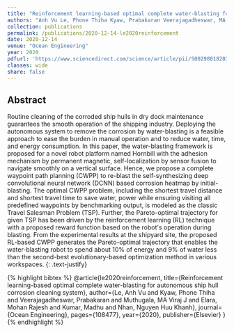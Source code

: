 ```yaml
---
title: "Reinforcement learning-based optimal complete water-blasting for autonomous ship hull corrosion cleaning system"
authors: "Anh Vu Le, Phone Thiha Kyaw, Prabakaran Veerajagadheswar, MA Viraj J Muthugala, Mohan Rajesh Elara, Madhu Kumar, Nguyen Huu Khanh Nhan"
collection: publications
permalink: /publications/2020-12-14-le2020reinforcement
date: 2020-12-14
venue: "Ocean Engineering"
year: 2020
pdfurl: 'https://www.sciencedirect.com/science/article/pii/S0029801820313846?casa_token=b8486kAbdewAAAAA:jE9gwqyA-tKqw0TBA3QHwyvxhKz2vOGq2V9PkVh98_Rj1WJ3IpfUm_V3yNk6tBqOlPusjsOErWTuDg'
classes: wide
share: false
---
```


## Abstract

Routine cleaning of the corroded ship hulls in dry dock maintenance guarantees the smooth operation of the shipping industry. Deploying the autonomous system to remove the corrosion by water-blasting is a feasible approach to ease the burden in manual operation and to reduce water, time, and energy consumption. In this paper, the water-blasting framework is proposed for a novel robot platform named Hornbill with the adhesion mechanism by permanent magnetic, self-localization by sensor fusion to navigate smoothly on a vertical surface. Hence, we propose a complete waypoint path planning (CWPP) to re-blast the self-synthesizing deep convolutional neural network (DCNN) based corrosion heatmap by initial-blasting. The optimal CWPP problem, including the shortest travel distance and shortest travel time to save water, power while ensuring visiting all predefined waypoints by benchmarking output, is modeled as the classic Travel Salesman Problem (TSP). Further, the Pareto-optimal trajectory for given TSP has been driven by the reinforcement learning (RL) technique with a proposed reward function based on the robot's operation during blasting. From the experimental results at the shipyard site, the proposed RL-based CWPP generates the Pareto-optimal trajectory that enables the water-blasting robot to spend about 10% of energy and 9% of water less than the second-best evolutionary-based optimization method in various workspaces.
{: .text-justify}

{% highlight bibtex %}
@article{le2020reinforcement,
  title={Reinforcement learning-based optimal complete water-blasting for autonomous ship hull corrosion cleaning system},
  author={Le, Anh Vu and Kyaw, Phone Thiha and Veerajagadheswar, Prabakaran and Muthugala, MA Viraj J and Elara, Mohan Rajesh and Kumar, Madhu and Nhan, Nguyen Huu Khanh},
  journal={Ocean Engineering},
  pages={108477},
  year={2020},
  publisher={Elsevier}
}
{% endhighlight %}